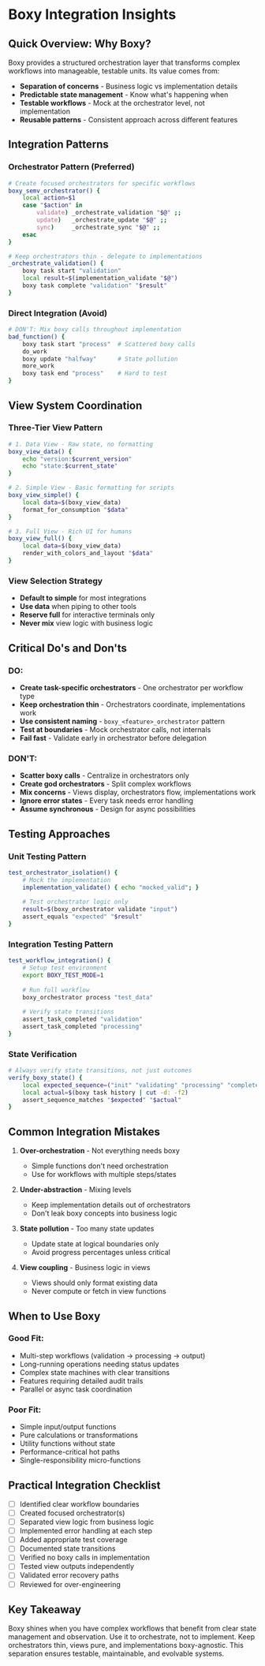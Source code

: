# Boxy Integration Insights

## Quick Overview: Why Boxy?

Boxy provides a structured orchestration layer that transforms complex workflows into manageable, testable units. Its value comes from:
- **Separation of concerns** - Business logic vs implementation details
- **Predictable state management** - Know what's happening when
- **Testable workflows** - Mock at the orchestrator level, not implementation
- **Reusable patterns** - Consistent approach across different features

## Integration Patterns

### Orchestrator Pattern (Preferred)
```bash
# Create focused orchestrators for specific workflows
boxy_semv_orchestrator() {
    local action=$1
    case "$action" in
        validate) _orchestrate_validation "$@" ;;
        update)   _orchestrate_update "$@" ;;
        sync)     _orchestrate_sync "$@" ;;
    esac
}

# Keep orchestrators thin - delegate to implementations
_orchestrate_validation() {
    boxy task start "validation"
    local result=$(implementation_validate "$@")
    boxy task complete "validation" "$result"
}
```

### Direct Integration (Avoid)
```bash
# DON'T: Mix boxy calls throughout implementation
bad_function() {
    boxy task start "process"  # Scattered boxy calls
    do_work
    boxy update "halfway"      # State pollution
    more_work
    boxy task end "process"    # Hard to test
}
```

## View System Coordination

### Three-Tier View Pattern
```bash
# 1. Data View - Raw state, no formatting
boxy_view_data() {
    echo "version:$current_version"
    echo "state:$current_state"
}

# 2. Simple View - Basic formatting for scripts
boxy_view_simple() {
    local data=$(boxy_view_data)
    format_for_consumption "$data"
}

# 3. Full View - Rich UI for humans
boxy_view_full() {
    local data=$(boxy_view_data)
    render_with_colors_and_layout "$data"
}
```

### View Selection Strategy
- **Default to simple** for most integrations
- **Use data** when piping to other tools
- **Reserve full** for interactive terminals only
- **Never mix** view logic with business logic

## Critical Do's and Don'ts

### DO:
- **Create task-specific orchestrators** - One orchestrator per workflow type
- **Keep orchestration thin** - Orchestrators coordinate, implementations work
- **Use consistent naming** - `boxy_<feature>_orchestrator` pattern
- **Test at boundaries** - Mock orchestrator calls, not internals
- **Fail fast** - Validate early in orchestrator before delegation

### DON'T:
- **Scatter boxy calls** - Centralize in orchestrators only
- **Create god orchestrators** - Split complex workflows
- **Mix concerns** - Views display, orchestrators flow, implementations work
- **Ignore error states** - Every task needs error handling
- **Assume synchronous** - Design for async possibilities

## Testing Approaches

### Unit Testing Pattern
```bash
test_orchestrator_isolation() {
    # Mock the implementation
    implementation_validate() { echo "mocked_valid"; }
    
    # Test orchestrator logic only
    result=$(boxy_orchestrator validate "input")
    assert_equals "expected" "$result"
}
```

### Integration Testing Pattern
```bash
test_workflow_integration() {
    # Setup test environment
    export BOXY_TEST_MODE=1
    
    # Run full workflow
    boxy_orchestrator process "test_data"
    
    # Verify state transitions
    assert_task_completed "validation"
    assert_task_completed "processing"
}
```

### State Verification
```bash
# Always verify state transitions, not just outcomes
verify_boxy_state() {
    local expected_sequence=("init" "validating" "processing" "complete")
    local actual=$(boxy task history | cut -d: -f2)
    assert_sequence_matches "$expected" "$actual"
}
```

## Common Integration Mistakes

1. **Over-orchestration** - Not everything needs boxy
   - Simple functions don't need orchestration
   - Use for workflows with multiple steps/states

2. **Under-abstraction** - Mixing levels
   - Keep implementation details out of orchestrators
   - Don't leak boxy concepts into business logic

3. **State pollution** - Too many state updates
   - Update state at logical boundaries only
   - Avoid progress percentages unless critical

4. **View coupling** - Business logic in views
   - Views should only format existing data
   - Never compute or fetch in view functions

## When to Use Boxy

### Good Fit:
- Multi-step workflows (validation → processing → output)
- Long-running operations needing status updates
- Complex state machines with clear transitions
- Features requiring detailed audit trails
- Parallel or async task coordination

### Poor Fit:
- Simple input/output functions
- Pure calculations or transformations
- Utility functions without state
- Performance-critical hot paths
- Single-responsibility micro-functions

## Practical Integration Checklist

- [ ] Identified clear workflow boundaries
- [ ] Created focused orchestrator(s)
- [ ] Separated view logic from business logic
- [ ] Implemented error handling at each step
- [ ] Added appropriate test coverage
- [ ] Documented state transitions
- [ ] Verified no boxy calls in implementation
- [ ] Tested view outputs independently
- [ ] Validated error recovery paths
- [ ] Reviewed for over-engineering

## Key Takeaway

Boxy shines when you have complex workflows that benefit from clear state management and observation. Use it to orchestrate, not to implement. Keep orchestrators thin, views pure, and implementations boxy-agnostic. This separation ensures testable, maintainable, and evolvable systems.